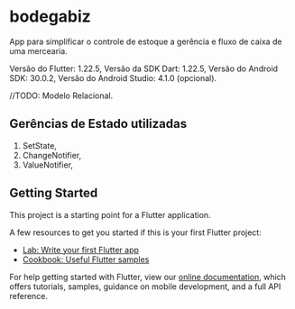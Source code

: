 # bodegabiz

App para simplificar o controle de estoque a gerência e fluxo de caixa de uma mercearia.

Versão do Flutter: 1.22.5,
Versão da SDK Dart: 1.22.5,
Versão do Android SDK: 30.0.2,
Versão do Android Studio: 4.1.0 (opcional).

//TODO: Modelo Relacional.

## Gerências de Estado utilizadas
1. SetState,
2. ChangeNotifier,
3. ValueNotifier,

## Getting Started

This project is a starting point for a Flutter application.

A few resources to get you started if this is your first Flutter project:

- [Lab: Write your first Flutter app](https://flutter.dev/docs/get-started/codelab)
- [Cookbook: Useful Flutter samples](https://flutter.dev/docs/cookbook)

For help getting started with Flutter, view our
[online documentation](https://flutter.dev/docs), which offers tutorials,
samples, guidance on mobile development, and a full API reference.
